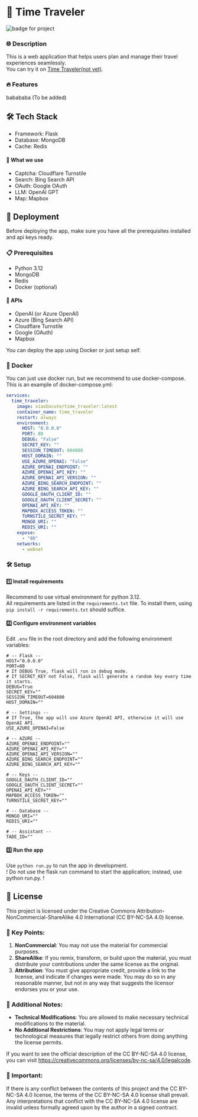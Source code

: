 # 🚀 Time Traveler

![badge for project](https://wakapi.xiaobo.app/api/badge/%e5%b0%8f%e6%b3%a2/interval:any/project:Time_Traveler?label=Wakapi)

### 🌐 Description

This is a web application that helps users plan and manage their travel experiences seamlessly.  
You can try it on [Time Traveler(not yet)](notyeet).

### 🔥 Features
babababa (To be added)

## 🛠 Tech Stack
* Framework: Flask
* Database: MongoDB
* Cache: Redis  
#### 📜 What we use
* Captcha: Cloudflare Turnstile  
* Search: Bing Search API
* OAuth: Google OAuth
* LLM: OpenAI GPT
* Map: Mapbox

## 🚀 Deployment

Before deploying the app, make sure you have all the prerequisites installed and api keys ready.

### 📋 Prerequisites
* Python 3.12
* MongoDB
* Redis
* Docker (optional)
#### 🔑 APIs
* OpenAI (or Azure OpenAI)
* Azure (Bing Search API)
* Cloudflare Turnstile
* Google (OAuth)
* Mapbox

You can deploy the app using Docker or just setup self.
### 🐳 Docker
You can just use docker run, but we recommend to use docker-compose.  
This is an example of docker-compose.yml:
```yaml
services:
  time_traveler:
    image: xiaobocute/time_traveler:latest
    container_name: time_traveler
    restart: always
    environment:
      HOST: "0.0.0.0"
      PORT: 80
      DEBUG: "False"
      SECRET_KEY: ""
      SESSION_TIMEOUT: 604800
      HOST_DOMAIN: ""
      USE_AZURE_OPENAI: "False"
      AZURE_OPENAI_ENDPOINT: ""
      AZURE_OPENAI_API_KEY: ""
      AZURE_OPENAI_API_VERSION: ""
      AZURE_BING_SEARCH_ENDPOINT: ""
      AZURE_BING_SEARCH_API_KEY: ""
      GOOGLE_OAUTH_CLIENT_ID: ""
      GOOGLE_OAUTH_CLIENT_SECRET: ""
      OPENAI_API_KEY: ""
      MAPBOX_ACCESS_TOKEN: ""
      TURNSTILE_SECRET_KEY: ""
      MONGO_URI: ""
      REDIS_URI: ""
    expose:
      - "80"
    networks:
      - webnet
```

### 🛠 Setup
#### 1️⃣ Install requirements
Recommend to use virtual environment for python 3.12.  
All requirements are listed in the `requirements.txt` file. To install them, using `pip install -r requirements.txt` should suffice.
#### 2️⃣ Configure environment variables
Edit `.env` file in the root directory and add the following environment variables:
```
# -- Flask --
HOST="0.0.0.0"
PORT=80
# If DEBUG True, flask will run in debug mode.
# If SECRET_KEY not False, flask will generate a random key every time it starts.
DEBUG=True
SECRET_KEY=""
SESSION_TIMEOUT=604800
HOST_DOMAIN=""

# -- Settings --
# If True, the app will use Azure OpenAI API, otherwise it will use OpenAI API.
USE_AZURE_OPENAI=False

# -- AZURE --
AZURE_OPENAI_ENDPOINT=""
AZURE_OPENAI_API_KEY=""
AZURE_OPENAI_API_VERSION=""
AZURE_BING_SEARCH_ENDPOINT=""
AZURE_BING_SEARCH_API_KEY=""

# -- Keys --
GOOGLE_OAUTH_CLIENT_ID=""
GOOGLE_OAUTH_CLIENT_SECRET=""
OPENAI_API_KEY=""
MAPBOX_ACCESS_TOKEN=""
TURNSTILE_SECRET_KEY=""

# -- Database --
MONGO_URI=""
REDIS_URI=""

# -- Assistant --
TADE_ID=""
```

#### 3️⃣ Run the app
Use `python run.py` to run the app in development.  
! Do not use the flask run command to start the application; instead, use python run.py. !

## 📜 License

This project is licensed under the Creative Commons Attribution-NonCommercial-ShareAlike 4.0 International (CC BY-NC-SA 4.0) license. 

### 📌 Key Points:

1. **NonCommercial**: You may not use the material for commercial purposes.
2. **ShareAlike**: If you remix, transform, or build upon the material, you must distribute your contributions under the same license as the original.
3. **Attribution**: You must give appropriate credit, provide a link to the license, and indicate if changes were made. You may do so in any reasonable manner, but not in any way that suggests the licensor endorses you or your use.

### 📝 Additional Notes:

- **Technical Modifications**: You are allowed to make necessary technical modifications to the material.
- **No Additional Restrictions**: You may not apply legal terms or technological measures that legally restrict others from doing anything the license permits.
  
If you want to see the official description of the CC BY-NC-SA 4.0 license, you can visit https://creativecommons.org/licenses/by-nc-sa/4.0/legalcode.

### 🚨 Important:

If there is any conflict between the contents of this project and the CC BY-NC-SA 4.0 license, the terms of the CC BY-NC-SA 4.0 license shall prevail. Any interpretations that conflict with the CC BY-NC-SA 4.0 license are invalid unless formally agreed upon by the author in a signed contract.